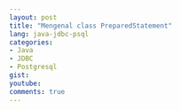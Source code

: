 ```yaml
---
layout: post
title: "Mengenal class PreparedStatement"
lang: java-jdbc-psql
categories:
- Java
- JDBC
- Postgresql  
gist: 
youtube: 
comments: true
---
```


